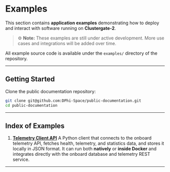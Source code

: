# Examples

This section contains **application examples** demonstrating how to deploy and interact with software running on **Clustergate-2**.

> ⚙️ **Note:** These examples are still under active development. More use cases and integrations will be added over time.

All example source code is available under the `examples/` directory of the repository.

---

## Getting Started

Clone the public documentation repository:

```bash
git clone git@github.com:DPhi-Space/public-documentation.git
cd public-documentation
```

---

## Index of Examples

1. [**Telemetry Client API**](examples/3-examples/1-telemetry)
   A Python client that connects to the onboard telemetry API, fetches health, telemetry, and statistics data, and stores it locally in JSON format. It can run both **natively** or **inside Docker** and integrates directly with the onboard database and telemetry REST service.

---
